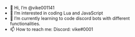 - 👋 Hi, I’m @vike001141
- 👀 I’m interested in coding Lua and JavaScript
- 🌱 I’m currently learning to code discord bots with different functionalities.
- 📫 How to reach me: Discord: vike#0001

<!---
vike001141/vike001141 is a ✨ special ✨ repository because its `README.md` (this file) appears on your GitHub profile.
You can click the Preview link to take a look at your changes.
--->
